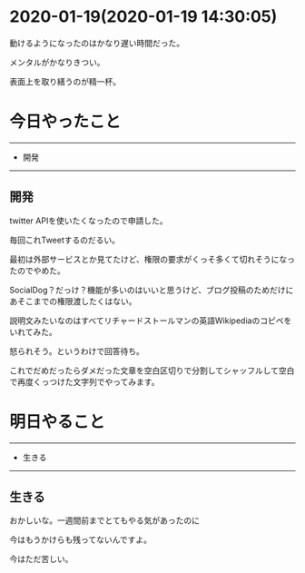 # 2020-01-19(2020-01-19 14:30:05)

動けるようになったのはかなり遅い時間だった。

メンタルがかなりきつい。

表面上を取り繕うのが精一杯。

# 今日やったこと

---

* 開発

---

## 開発

twitter APIを使いたくなったので申請した。

毎回これTweetするのだるい。

最初は外部サービスとか見てたけど、権限の要求がくっそ多くて切れそうになったのでやめた。

SocialDog？だっけ？機能が多いのはいいと思うけど、ブログ投稿のためだけにあそこまでの権限渡したくはない。

説明文みたいなのはすべてリチャードストールマンの英語Wikipediaのコピペをいれてみた。

怒られそう。というわけで回答待ち。

これでだめだったらダメだった文章を空白区切りで分割してシャッフルして空白で再度くっつけた文字列でやってみます。

# 明日やること

---

* 生きる

---

## 生きる

おかしいな。一週間前までとてもやる気があったのに

今はもうかけらも残ってないんですよ。

今はただ苦しい。
